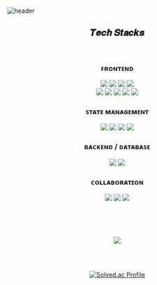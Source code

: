 ![header](https://capsule-render.vercel.app/api?type=waving&color=auto&height=300&section=header&text=𝗻𝗮𝗵𝘆𝘂𝗻%20𝗴𝗶𝘁𝗵𝘂𝗯&fontSize=80&fontAlignY=38&desc=HI%20I'm%20Nahyun!%20✨&descAlignY=58&descAlign=72)


<div align=center>

## 𝑻𝒆𝒄𝒉 𝑺𝒕𝒂𝒄𝒌𝒔

<br>

### ꜰʀᴏɴᴛᴇɴᴅ

<img src="https://img.shields.io/badge/HTML5-E34F26?style=flat&logo=HTML5&logoColor=white"/> <img src="https://img.shields.io/badge/CSS3-1572B6?style=flat&logo=CSS3&logoColor=white"/> <img src="https://img.shields.io/badge/JavaScript-F7DF1E?style=flat&logo=JavaScript&logoColor=white"/> <img src="https://img.shields.io/badge/TypeScript-3178C6?style=flat&logo=TypeScript&logoColor=white"/> <br>
<img src="https://img.shields.io/badge/React-61DAFB?style=flat&logo=React&logoColor=white"/> <img src="https://img.shields.io/badge/Vue.js-4FC08D?style=flat&logo=Vue.js&logoColor=white"/> <img src="https://img.shields.io/badge/Next.js-black?style=flat&logo=Next.js&logoColor=white"/>  <img src="https://img.shields.io/badge/Tailwind CSS-06B6D4?style=flat&logo=TailwindCSS&logoColor=white"/> <img src="https://img.shields.io/badge/Flutter-02569B?style=flat&logo=Flutter&logoColor=white"/>

### ꜱᴛᴀᴛᴇ ᴍᴀɴᴀɢᴇᴍᴇɴᴛ
<img src="https://img.shields.io/badge/Redux-764ABC?style=flat&logo=Redux&logoColor=white"/> <img src="https://img.shields.io/badge/React Query-FF4154?style=flat&logo=ReactQuery&logoColor=white"/> <img src="https://img.shields.io/badge/Vuex-4FC08D?style=flat&logoColor=white"/> <img src="https://img.shields.io/badge/GetX-7957D5?style=flat&logoColor=white"/> 

### ʙᴀᴄᴋᴇɴᴅ / ᴅᴀᴛᴀʙᴀꜱᴇ
<img src="https://img.shields.io/badge/SpringBoot-6DB33F?style=flat&logo=SpringBoot&logoColor=white"/> <img src="https://img.shields.io/badge/MySQL-4479A1?style=flat&logo=MySQL&logoColor=white"/>

### ᴄᴏʟʟᴀʙᴏʀᴀᴛɪᴏɴ
<img src="https://img.shields.io/badge/Git-F05032?style=flat&logo=Git&logoColor=white"/> <img src="https://img.shields.io/badge/Jira-0052CC?style=flat&logo=Jira&logoColor=white"/> <img src="https://img.shields.io/badge/Figma-F24E1E?style=flat&logo=Figma&logoColor=white"/>

<br><br><br>


<img src="https://github-readme-stats.vercel.app/api?username=nahyun2kim&show_icons=true">

<br><br>

[![Solved.ac Profile](http://mazassumnida.wtf/api/v2/generate_badge?boj=skgus7403)](https://solved.ac/skgus7403/)



</div>

